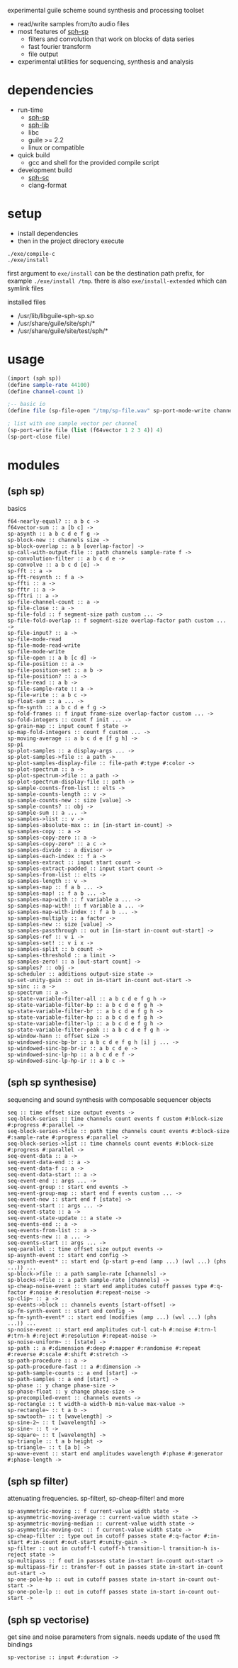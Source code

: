 experimental guile scheme sound synthesis and processing toolset

* read/write samples from/to audio files
* most features of [sph-sp](https://github.com/sph-mn/sph-sp)
  * filters and convolution that work on blocks of data series
  * fast fourier transform
  * file output
* experimental utilities for sequencing, synthesis and analysis

# dependencies
* run-time
  * [sph-sp](https://github.com/sph-mn/sph-sp)
  * [sph-lib](https://github.com/sph-mn/sph-lib)
  * libc
  * guile >= 2.2
  * linux or compatible
* quick build
  * gcc and shell for the provided compile script
* development build
  * [sph-sc](https://github.com/sph-mn/sph-sc)
  * clang-format

# setup
* install dependencies
* then in the project directory execute

```
./exe/compile-c
./exe/install
```

first argument to `exe/install` can be the destination path prefix, for example `./exe/install /tmp`.
there is also `exe/install-extended` which can symlink files

installed files
* /usr/lib/libguile-sph-sp.so
* /usr/share/guile/site/sph/*
* /usr/share/guile/site/test/sph/*

# usage
```scheme
(import (sph sp))
(define sample-rate 44100)
(define channel-count 1)

;-- basic io
(define file (sp-file-open "/tmp/sp-file.wav" sp-port-mode-write channel-count sample-rate))

; list with one sample vector per channel
(sp-port-write file (list (f64vector 1 2 3 4)) 4)
(sp-port-close file)
```

# modules
## (sph sp)
basics
~~~
f64-nearly-equal? :: a b c ->
f64vector-sum :: a [b c] ->
sp-asynth :: a b c d e f g ->
sp-block-new :: channels size ->
sp-block-overlap :: a b [overlap-factor] ->
sp-call-with-output-file :: path channels sample-rate f ->
sp-convolution-filter :: a b c d e ->
sp-convolve :: a b c d [e] ->
sp-fft :: a ->
sp-fft-resynth :: f a ->
sp-ffti :: a ->
sp-fftr :: a ->
sp-fftri :: a ->
sp-file-channel-count :: a ->
sp-file-close :: a ->
sp-file-fold :: f segment-size path custom ... ->
sp-file-fold-overlap :: f segment-size overlap-factor path custom ... ->
sp-file-input? :: a ->
sp-file-mode-read
sp-file-mode-read-write
sp-file-mode-write
sp-file-open :: a b [c d] ->
sp-file-position :: a ->
sp-file-position-set :: a b ->
sp-file-position? :: a ->
sp-file-read :: a b ->
sp-file-sample-rate :: a ->
sp-file-write :: a b c ->
sp-float-sum :: a ... ->
sp-fm-synth :: a b c d e f g ->
sp-fold-frames :: f input frame-size overlap-factor custom ... ->
sp-fold-integers :: count f init ... ->
sp-grain-map :: input count f state ->
sp-map-fold-integers :: count f custom ... ->
sp-moving-average :: a b c d e [f g h] ->
sp-pi
sp-plot-samples :: a display-args ... ->
sp-plot-samples->file :: a path ->
sp-plot-samples-display-file :: file-path #:type #:color ->
sp-plot-spectrum :: a ->
sp-plot-spectrum->file :: a path ->
sp-plot-spectrum-display-file :: path ->
sp-sample-counts-from-list :: elts ->
sp-sample-counts-length :: v ->
sp-sample-counts-new :: size [value] ->
sp-sample-counts? :: obj ->
sp-sample-sum :: a ... ->
sp-samples->list :: v ->
sp-samples-absolute-max :: in [in-start in-count] ->
sp-samples-copy :: a ->
sp-samples-copy-zero :: a ->
sp-samples-copy-zero* :: a c ->
sp-samples-divide :: a divisor ->
sp-samples-each-index :: f a ->
sp-samples-extract :: input start count ->
sp-samples-extract-padded :: input start count ->
sp-samples-from-list :: elts ->
sp-samples-length :: v ->
sp-samples-map :: f a b ... ->
sp-samples-map! :: f a b ... ->
sp-samples-map-with :: f variable a ... ->
sp-samples-map-with! :: f variable a ... ->
sp-samples-map-with-index :: f a b ... ->
sp-samples-multiply :: a factor ->
sp-samples-new :: size [value] ->
sp-samples-passthrough :: out in [in-start in-count out-start] ->
sp-samples-ref :: v i ->
sp-samples-set! :: v i x ->
sp-samples-split :: b count ->
sp-samples-threshold :: a limit ->
sp-samples-zero! :: a [out-start count] ->
sp-samples? :: obj ->
sp-scheduler :: additions output-size state ->
sp-set-unity-gain :: out in in-start in-count out-start ->
sp-sinc :: a ->
sp-spectrum :: a ->
sp-state-variable-filter-all :: a b c d e f g h ->
sp-state-variable-filter-bp :: a b c d e f g h ->
sp-state-variable-filter-br :: a b c d e f g h ->
sp-state-variable-filter-hp :: a b c d e f g h ->
sp-state-variable-filter-lp :: a b c d e f g h ->
sp-state-variable-filter-peak :: a b c d e f g h ->
sp-window-hann :: offset size ->
sp-windowed-sinc-bp-br :: a b c d e f g h [i] j ... ->
sp-windowed-sinc-bp-br-ir :: a b c d e ->
sp-windowed-sinc-lp-hp :: a b c d e f ->
sp-windowed-sinc-lp-hp-ir :: a b c ->
~~~

## (sph sp synthesise)
sequencing and sound synthesis with composable sequencer objects
~~~
seq :: time offset size output events ->
seq-block-series :: time channels count events f custom #:block-size #:progress #:parallel ->
seq-block-series->file :: path time channels count events #:block-size #:sample-rate #:progress #:parallel ->
seq-block-series->list :: time channels count events #:block-size #:progress #:parallel ->
seq-event-data :: a ->
seq-event-data-end :: a ->
seq-event-data-f :: a ->
seq-event-data-start :: a ->
seq-event-end :: args ... ->
seq-event-group :: start end events ->
seq-event-group-map :: start end f events custom ... ->
seq-event-new :: start end f [state] ->
seq-event-start :: args ... ->
seq-event-state :: a ->
seq-event-state-update :: a state ->
seq-events-end :: a ->
seq-events-from-list :: a ->
seq-events-new :: a ... ->
seq-events-start :: args ... ->
seq-parallel :: time offset size output events ->
sp-asynth-event :: start end config ->
sp-asynth-event* :: start end (p-start p-end (amp ...) (wvl ...) (phs ...)) ...
sp-block->file :: a path sample-rate [channels] ->
sp-blocks->file :: a path sample-rate [channels] ->
sp-cheap-noise-event :: start end amplitudes cutoff passes type #:q-factor #:noise #:resolution #:repeat-noise ->
sp-clip~ :: a ->
sp-events->block :: channels events [start-offset] ->
sp-fm-synth-event :: start end config ->
sp-fm-synth-event* :: start end (modifies (amp ...) (wvl ...) (phs ...)) ...
sp-noise-event :: start end amplitudes cut-l cut-h #:noise #:trn-l #:trn-h #:reject #:resolution #:repeat-noise ->
sp-noise-uniform~ :: [state] ->
sp-path :: a #:dimension #:deep #:mapper #:randomise #:repeat #:reverse #:scale #:shift #:stretch ->
sp-path-procedure :: a ->
sp-path-procedure-fast :: a #:dimension ->
sp-path-sample-counts :: a end [start] ->
sp-path-samples :: a end [start] ->
sp-phase :: y change phase-size ->
sp-phase-float :: y change phase-size ->
sp-precompiled-event :: channels events ->
sp-rectangle :: t width-a width-b min-value max-value ->
sp-rectangle~ :: t a b ->
sp-sawtooth~ :: t [wavelength] ->
sp-sine-2~ :: t [wavelength] ->
sp-sine~ :: t ->
sp-square~ :: t [wavelength] ->
sp-triangle :: t a b height ->
sp-triangle~ :: t [a b] ->
sp-wave-event :: start end amplitudes wavelength #:phase #:generator #:phase-length ->
~~~

## (sph sp filter)
attenuating frequencies. sp-filter!, sp-cheap-filter! and more
~~~
sp-asymmetric-moving :: f current-value width state ->
sp-asymmetric-moving-average :: current-value width state ->
sp-asymmetric-moving-median :: current-value width state ->
sp-asymmetric-moving-out :: f current-value width state ->
sp-cheap-filter :: type out in cutoff passes state #:q-factor #:in-start #:in-count #:out-start #:unity-gain ->
sp-filter :: out in cutoff-l cutoff-h transition-l transition-h is-reject state ->
sp-multipass :: f out in passes state in-start in-count out-start ->
sp-multipass-fir :: transfer-f out in passes state in-start in-count out-start ->
sp-one-pole-hp :: out in cutoff passes state in-start in-count out-start ->
sp-one-pole-lp :: out in cutoff passes state in-start in-count out-start ->
~~~

## (sph sp vectorise)
get sine and noise parameters from signals. needs update of the used fft bindings
~~~
sp-vectorise :: input #:duration ->
~~~
